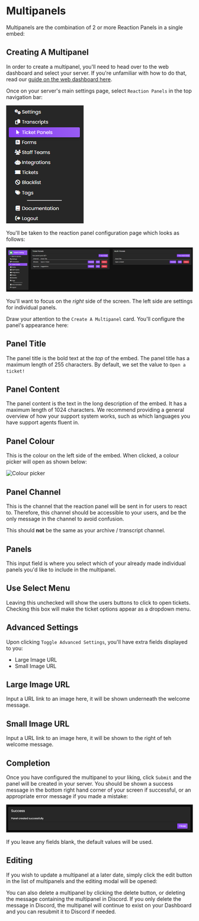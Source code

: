 # Multipanels
Multipanels are the combination of 2 or more Reaction Panels in a single embed:

<!--- ![Multipanel example](../img/multipanel_example.webp)  Make this image -->

## Creating A Multipanel
In order to create a multipanel, you'll need to head over to the web dashboard and select your server. If you're unfamiliar with how to do that, read our [guide on the web dashboard here](../setup/dashboard.md).

Once on your server's main settings page, select `Reaction Panels` in the top navigation bar:

![Navbar](../img/panels_navbar.webp)

You'll be taken to the reaction panel configuration page which looks as follows:

![Reaction panel page](../img/panels_page.webp)

You'll want to focus on the *right* side of the screen. The left side are settings for individual panels.

Draw your attention to the `Create A Multipanel` card. You'll configure the panel's appearance here:

<!--- ![Multipanel card](../img/multipanel_card.webp) Make this image -->

## Panel Title
The panel title is the bold text at the *top* of the embed. The panel title has a maximum length of 255 characters. By default, we set the value to `Open a ticket!`

## Panel Content
The panel content is the text in the long description of the embed. It has a maximum length of 1024 characters. We recommend providing a general overview of how your support system works, such as which languages you have support agents fluent in.

## Panel Colour
This is the colour on the left side of the embed. When clicked, a colour picker will open as shown below:

![Colour picker](/img/colour_picker.webp)

## Panel Channel
This is the channel that the reaction panel will be sent in for users to react to. Therefore, this channel should be accessible to your users, and be the only message in the channel to avoid confusion.

This should **not** be the same as your archive / transcript channel.

## Panels
This input field is where you select which of your already made individual panels you'd like to include in the multipanel.

## Use Select Menu
Leaving this unchecked will show the users buttons to click to open tickets. Checking this box will make the ticket options appear as a dropdown menu.

## Advanced Settings
Upon clicking `Toggle Advanced Settings`, you'll have extra fields displayed to you:
- Large Image URL
- Small Image URL

## Large Image URL
Input a URL link to an image here, it will be shown underneath the welcome message.

## Small Image URL
Input a URL link to an image here, it will be shown to the right of teh welcome message.

## Completion
Once you have configured the multipanel to your liking, click `Submit` and the panel will be created in your server. You should be shown a success message in the bottom right hand corner of your screen if successful, or an appropriate error message if you made a mistake:

![Success](../img/panel_success.webp)

If you leave any fields blank, the default values will be used.

## Editing
If you wish to update a multipanel at a later date, simply click the edit button in the list of multipanels and the editing modal will be opened:

<!--- ![Multianel edit](../img/multipanel_edit.webp) Make this image -->

You can also delete a multipanel by clicking the delete button, or deleting the message containing the multipanel in Discord. If you only delete the message in Discord, the multipanel will continue to exist on your Dashboard and you can resubmit it to Discord if needed.